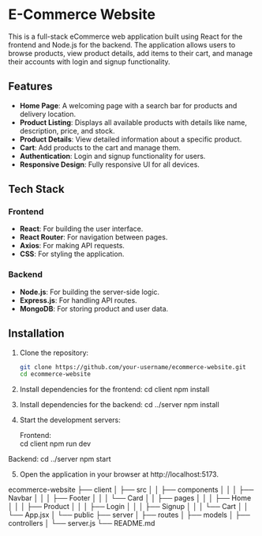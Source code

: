 # E-Commerce Website

This is a full-stack eCommerce web application built using React for the frontend and Node.js for the backend. The application allows users to browse products, view product details, add items to their cart, and manage their accounts with login and signup functionality.

## Features

- **Home Page**: A welcoming page with a search bar for products and delivery location.
- **Product Listing**: Displays all available products with details like name, description, price, and stock.
- **Product Details**: View detailed information about a specific product.
- **Cart**: Add products to the cart and manage them.
- **Authentication**: Login and signup functionality for users.
- **Responsive Design**: Fully responsive UI for all devices.

## Tech Stack

### Frontend
- **React**: For building the user interface.
- **React Router**: For navigation between pages.
- **Axios**: For making API requests.
- **CSS**: For styling the application.

### Backend
- **Node.js**: For building the server-side logic.
- **Express.js**: For handling API routes.
- **MongoDB**: For storing product and user data.

## Installation

1. Clone the repository:
   ```bash
   git clone https://github.com/your-username/ecommerce-website.git
   cd ecommerce-website

 2. Install dependencies for the frontend:
     cd client
     npm install

3. Install dependencies for the backend:
    cd ../server
    npm install

4. Start the development servers:

   Frontend:    
   cd client
   npm run dev

  Backend:
  cd ../server
  npm start

5.  Open the application in your browser at http://localhost:5173.

ecommerce-website
├── client
│   ├── src
│   │   ├── components
│   │   │   ├── Navbar
│   │   │   ├── Footer
│   │   │   └── Card
│   │   ├── pages
│   │   │   ├── Home
│   │   │   ├── Product
│   │   │   ├── Login
│   │   │   ├── Signup
│   │   │   └── Cart
│   │   └── App.jsx
│   └── public
├── server
│   ├── routes
│   ├── models
│   ├── controllers
│   └── server.js
└── README.md
